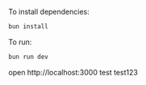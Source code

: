 To install dependencies:
```sh
bun install
```

To run:
```sh
bun run dev
```

open http://localhost:3000
test test123
